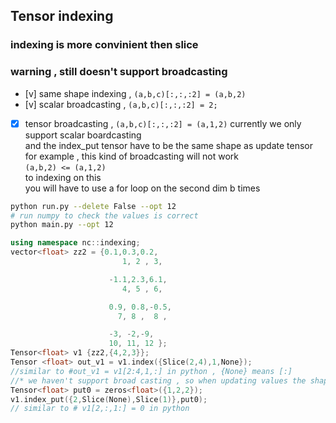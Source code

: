 ## Tensor indexing 
### indexing is more convinient then slice
### warning , still doesn't support broadcasting

- [v] same shape indexing , `(a,b,c)[:,:,:2] = (a,b,2)`
- [v] scalar broadcasting , `(a,b,c)[:,:,:2] = 2; `
- [x] tensor broadcasting , `(a,b,c)[:,:,:2] = (a,1,2)`
currently we only support scalar boardcasting  
and the index_put tensor have to be the same shape as update tensor   
for example , this kind of broadcasting will not work   
`(a,b,2) <= (a,1,2)`   
to indexing on this  
you will have to  use a for loop on the second dim b times   

```sh
python run.py --delete False --opt 12
# run numpy to check the values is correct 
python main.py --opt 12
```

```cpp
using namespace nc::indexing; 
vector<float> zz2 = {0.1,0.3,0.2,
                         1, 2 , 3, 

                      -1.1,2.3,6.1,
                         4, 5 , 6, 

                      0.9, 0.8,-0.5,
                        7, 8 ,  8 , 

                      -3, -2,-9,
                      10, 11, 12 };
Tensor<float> v1 {zz2,{4,2,3}};
Tensor <float> out_v1 = v1.index({Slice(2,4),1,None});
//similar to #out_v1 = v1[2:4,1,:] in python , {None} means [:]
//* we haven't support broad casting , so when updating values the shape have to be the same  
Tensor<float> put0 = zeros<float>({1,2,2});
v1.index_put({2,Slice(None),Slice(1)},put0);
// similar to # v1[2,:,1:] = 0 in python
```

